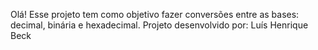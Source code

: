 Olá! Esse projeto tem como objetivo fazer conversões entre as bases: decimal, binária e hexadecimal. 
Projeto desenvolvido por: Luís Henrique Beck
